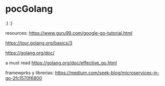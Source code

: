 # pocGolang
:) :) 


resources:
https://www.guru99.com/google-go-tutorial.html

https://tour.golang.org/basics/3

https://golang.org/doc/

a must read
https://golang.org/doc/effective_go.html

framewprks y librerias:
https://medium.com/seek-blog/microservices-in-go-2fc1570f6800